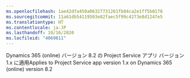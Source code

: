 ```yaml
---
ms.openlocfilehash: 1ae42dfa450a06327731261fb84ca2e1ff5b0178
ms.sourcegitcommit: 11a61db54119503e82faec5f99c4273e8d1247e5
ms.translationtype: HT
ms.contentlocale: ja-JP
ms.lasthandoff: 10/16/2020
ms.locfileid: "4069811"
---
```

<span data-ttu-id="2ebe6-101">Dynamics 365 (online) バージョン 8.2 の Project Service アプリ バージョン 1.x に適用</span><span class="sxs-lookup"><span data-stu-id="2ebe6-101">Applies to Project Service app version 1.x on Dynamics 365 (online) version 8.2</span></span>


